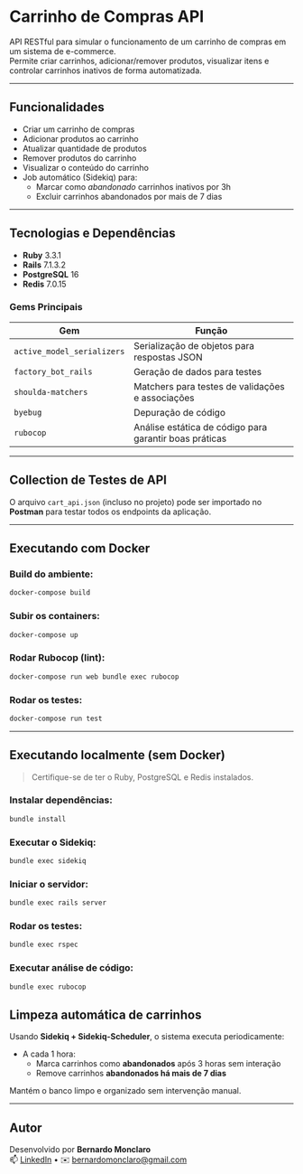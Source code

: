 # Carrinho de Compras API

API RESTful para simular o funcionamento de um carrinho de compras em um sistema de e-commerce.  
Permite criar carrinhos, adicionar/remover produtos, visualizar itens e controlar carrinhos inativos de forma automatizada.

---

## Funcionalidades

- Criar um carrinho de compras
- Adicionar produtos ao carrinho
- Atualizar quantidade de produtos
- Remover produtos do carrinho
- Visualizar o conteúdo do carrinho
- Job automático (Sidekiq) para:
  - Marcar como *abandonado* carrinhos inativos por 3h
  - Excluir carrinhos abandonados por mais de 7 dias

---

## Tecnologias e Dependências

- **Ruby** 3.3.1  
- **Rails** 7.1.3.2  
- **PostgreSQL** 16  
- **Redis** 7.0.15  

### Gems Principais

| Gem                  | Função                                                                 |
|----------------------|------------------------------------------------------------------------|
| `active_model_serializers` | Serialização de objetos para respostas JSON                      |
| `factory_bot_rails`        | Geração de dados para testes                                     |
| `shoulda-matchers`         | Matchers para testes de validações e associações                |
| `byebug`                   | Depuração de código                                              |
| `rubocop`                  | Análise estática de código para garantir boas práticas          |

---

## Collection de Testes de API

O arquivo `cart_api.json` (incluso no projeto) pode ser importado no **Postman** para testar todos os endpoints da aplicação.

---

## Executando com Docker

### Build do ambiente:

```bash
docker-compose build
```

### Subir os containers:

```bash
docker-compose up
```

### Rodar Rubocop (lint):

```bash
docker-compose run web bundle exec rubocop
```

### Rodar os testes:

```bash
docker-compose run test
```

---

## Executando localmente (sem Docker)

> Certifique-se de ter o Ruby, PostgreSQL e Redis instalados.

### Instalar dependências:

```bash
bundle install
```

### Executar o Sidekiq:

```bash
bundle exec sidekiq
```

### Iniciar o servidor:

```bash
bundle exec rails server
```

### Rodar os testes:

```bash
bundle exec rspec
```

### Executar análise de código:

```bash
bundle exec rubocop
```

## Limpeza automática de carrinhos

Usando **Sidekiq + Sidekiq-Scheduler**, o sistema executa periodicamente:

- A cada 1 hora:
  - Marca carrinhos como **abandonados** após 3 horas sem interação
  - Remove carrinhos **abandonados há mais de 7 dias**

Mantém o banco limpo e organizado sem intervenção manual.

---

## Autor

Desenvolvido por **Bernardo Monclaro**  
📫 [LinkedIn](https://www.linkedin.com/in/bernardomonclaro) • ✉️ bernardomonclaro@gmail.com